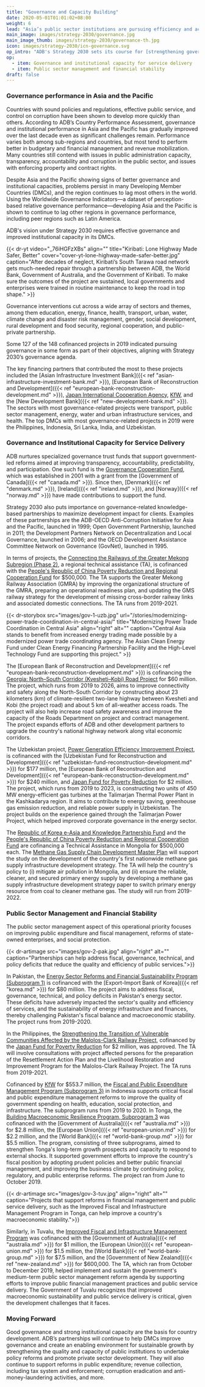 ```yaml
---
title: "Governance and Capacity Building"
date: 2020-05-01T01:01:02+08:00
weight: 6
lead: "Asia’s public sector institutions are pursuing efficiency and accountability on many avenues, from financial management to service orientation and more. With about 127 cofinanced projects pursuing good governance in some form, ADB’s financing partnerships continue to help strengthen the capacity of public institutions to undertake policy reforms and promote private sector development."
main_image: images/strategy-2030/governance.jpg
main_image_thumb: images/strategy-2030/governance-th.jpg
icon: images/strategy-2030/icn-governance.svg
op_intro: "ADB's Strategy 2030 sets its course for [strengthening governance and institutional capacity](https://www.adb.org/documents/strategy-2030-op6-governance) by pursuing the following:"
op: 
  - item: Governance and institutional capacity for service delivery
  - item: Public sector management and financial stability
draft: false
---
```

### Governance performance in Asia and the Pacific

Countries with sound policies and regulations, effective public service, and control on corruption have been shown to develop more quickly than others. According to ADB’s Country Performance Assessment, governance and institutional performance in Asia and the Pacific has gradually improved over the last decade even as significant challenges remain. Performance varies both among sub-regions and countries, but most tend to perform better in budgetary and financial management and revenue mobilization. Many countries still contend with issues in public administration capacity, transparency, accountability and corruption in the public sector, and issues with enforcing property and contract rights.  

Despite Asia and the Pacific showing signs of better governance and institutional capacities, problems persist in many Developing Member Countries (DMCs), and the region continues to lag most others in the world. Using the Worldwide Governance Indicators—a dataset of perception-based relative governance performance—developing Asia and the Pacific is shown to continue to lag other regions in governance performance, including peer regions such as Latin America.

ADB's vision under Strategy 2030 requires effective governance and improved institutional capacity in its DMCs.

{{< dr-yt video="_76iHGFzXBs" align="" title="Kiribati: Lone Highway Made Safer, Better" cover="cover-yt-lone-highway-made-safer-better.jpg" caption="After decades of neglect, Kiribati’s South Tarawa road network gets much-needed repair through a partnership between ADB, the World Bank, Government of Australia, and the Government of Kiribati. To make sure the outcomes of the project are sustained, local governments and enterprises were trained in routine maintenance to keep the road in top shape." >}}

Governance interventions cut across a wide array of sectors and themes, among them education, energy, finance, health, transport, urban, water, climate change and disaster risk management, gender, social development, rural development and food security, regional cooperation, and public-private partnership.

Some 127 of the 148 cofinanced projects in 2019 indicated pursuing governance in some form as part of their objectives, aligning with Strategy 2030’s governance agenda.

The key financing partners that contributed the most to these projects included the [Asian Infrastructure Investment Bank]({{< ref "asian-infrastructure-investment-bank.md" >}}), [European Bank of Reconstruction and Development]({{< ref "european-bank-reconstruction-development.md" >}}), [Japan International Cooperation Agency](./modalities/partnership-framework-arrangements/#jica), [KfW](./modalities/partnership-framework-arrangements/#kfw), and the [New Development Bank]({{< ref "new-development-bank.md" >}}). The sectors with most governance-related projects were transport, public sector management, energy, water and urban infrastructure services, and health. The top DMCs with most governance-related projects in 2019 were the Philippines, Indonesia, Sri Lanka, India, and Uzbekistan.

### Governance and Institutional Capacity for Service Delivery

ADB nurtures specialized governance trust funds that support government-led reforms aimed at improving transparency, accountability, predictability, and participation. One such fund is the [Governance Cooperation Fund](./modalities/trust-funds/multi-partner-trust-funds/#gcf), which was established in 2001 with a grant from the [Government of Canada]({{< ref "canada.md" >}}). Since then, [Denmark]({{< ref "denmark.md" >}}), [Ireland]({{< ref "ireland.md" >}}), and [Norway]({{< ref "norway.md" >}}) have made contributions to support the fund.

Strategy 2030 also puts importance on governance-related knowledge-based partnerships to maximize development impact for clients. Examples of these partnerships are the ADB-OECD Anti-Corruption Initiative for Asia and the Pacific, launched in 1999; Open Government Partnership, launched in 2011; the Development Partners Network on Decentralization and Local Governance, launched in 2006; and the  OECD Development Assistance Committee Network on Governance (GovNet), launched in 1995.

In terms of projects, the [Connecting the Railways of the Greater Mekong Subregion (Phase 2)](https://www.adb.org/projects/42518-025/main#project-pds), a regional technical assistance (TA), is cofinanced with the [People's Republic of China Poverty Reduction and Regional Cooperation Fund](./modalities/trust-funds/single-partner-trust-funds/#prcprrcf) for $500,000. The TA supports the Greater Mekong Railway Association (GMRA) by improving the organizational structure of the GMRA, preparing an operational readiness plan, and updating the GMS railway strategy for the development of missing cross-border railway links and associated domestic connections. The TA runs from 2019-2021.

{{< dr-storybox src="images/gov-1-uzb.jpg" url="/stories/modernizing-power-trade-coordination-in-central-asia/" title="Modernizing Power Trade Coordination in Central Asia" align="right" alt="" caption="Central Asia stands to benefit from increased energy trading made possible by a modernized power trade coordinating agency. The Asian Clean Energy Fund under Clean Energy Financing Partnership Facility and the High-Level Technology Fund are supporting this project." >}}

The [European Bank of Reconstruction and Development]({{< ref "european-bank-reconstruction-development.md" >}}) is cofinancing the [Georgia: North–South Corridor (Kvesheti–Kobi) Road Project](https://www.adb.org/projects/51257-001/main#project-pds) for $60 million. The project, which runs from 2019 to 2026, aims to improve connectivity and safety along the North-South Corridor by constructing about 23 kilometers (km) of climate-resilient two-lane highway between Kvesheti and Kobi (the project road) and about 5 km of all-weather access roads. The project will also help increase road safety awareness and improve the capacity of the Roads Department on project and contract management. The project expands efforts of ADB and other development partners to upgrade the country's national highway network along vital economic corridors.

The Uzbekistan project, [Power Generation Efficiency Improvement Project](https://www.adb.org/projects/49253-003/main#project-pds), is cofinanced with the [Uzbekistan Fund for Reconstruction and Development]({{< ref "uzbekistan-fund-reconstruction-development.md" >}}) for $177 million, the [European Bank of Reconstruction and Development]({{< ref "european-bank-reconstruction-development.md" >}}) for $240 million, and [Japan Fund for Poverty Reduction](./modalities/trust-funds/single-partner-trust-funds/#jfpr) for $2 million. The project, which runs from 2019 to 2023, is constructing two units of 450 MW energy-efficient gas turbines at the Talimarjan Thermal Power Plant in the Kashkadarya region. It aims to contribute to energy saving, greenhouse gas emission reduction, and reliable power supply in Uzbekistan. The project builds on the experience gained through the Talimarjan Power Project, which helped improved corporate governance in the energy sector.

The [Republic of Korea e-Asia and Knowledge Partnership Fund](./modalities/trust-funds/single-partner-trust-funds/#rkakpf) and the [People's Republic of China Poverty Reduction and Regional Cooperation Fund](./modalities/trust-funds/single-partner-trust-funds/#prcprrcf) are cofinancing a Technical Assistance in Mongolia for $500,000 each. The [Methane Gas Supply Chain Development Master Plan](https://www.adb.org/projects/51285-001/main#project-pds) will support the study on the development of the country's first nationwide methane gas supply infrastructure development strategy. The TA will help the country's policy to (i) mitigate air pollution in Mongolia, and (ii) ensure the reliable, cleaner, and secured primary energy supply by developing a methane gas supply infrastructure development strategy paper to switch primary energy resource from coal to cleaner methane gas. The study will run from 2019-2022.

### Public Sector Management and Financial Stability

The public sector management aspect of this operational priority focuses on improving public expenditure and fiscal management, reforms of state-owned enterprises, and social protection.

{{< dr-artimage src="images/gov-2-pak.jpg" align="right" alt="" caption="Partnerships can help address fiscal, governance, technical, and policy deficits that reduce the quality and efficiency of public services.">}}

In Pakistan, the [Energy Sector Reforms and Financial Sustainability Program (Subprogram 1)](https://www.adb.org/projects/53165-001/main#project-pds) is cofinanced with the [Export-Import Bank of Korea]({{< ref "korea.md" >}}) for $80 million. The project aims to address fiscal, governance, technical, and policy deficits in Pakistan's energy sector. These deficits have adversely impacted the sector's quality and efficiency of services, and the sustainability of energy infrastructure and finances, thereby challenging Pakistan's fiscal balance and macroeconomic stability. The project runs from 2019-2020.

In the Philippines, the [Strengthening the Transition of Vulnerable Communities Affected by the Malolos-Clark Railway Project](https://www.adb.org/projects/52083-007/main#project-pds), cofinanced by the [Japan Fund for Poverty Reduction](./modalities/trust-funds/single-partner-trust-funds/#jfpr) for $2 million, was approved. The TA will involve consultations with project affected persons for the preparation of the Resettlement Action Plan and the Livelihood Restoration and Improvement Program for the Malolos-Clark Railway Project. The TA runs from 2019-2021.

Cofinanced by [KfW](./modalities/partnership-framework-arrangements/#kfw) for $553.7 million, the [Fiscal and Public Expenditure Management Program (Subprogram 3)](https://www.adb.org/projects/50168-003/main#project-pds) in Indonesia supports critical fiscal and public expenditure management reforms to improve the quality of government spending on health, education, social protection, and infrastructure. The subprogram runs from 2019 to 2020. In Tonga, the [Building Macroeconomic Resilience Program, Subprogram 3](https://www.adb.org/projects/48361-003/main#project-pds)  was cofinanced with the [Government of Australia]({{< ref "australia.md" >}}) for $2.8 million, the [European Union]({{< ref "european-union.md" >}}) for $2.2 million, and the [World Bank]({{< ref "world-bank-group.md" >}}) for $5.5 million. The program, consisting of three subprograms, aimed to strengthen Tonga's long-term growth prospects and capacity to respond to external shocks. It supported government efforts to improve the country's fiscal position by adopting prudent policies and better public financial management, and improving the business climate by continuing policy, regulatory, and public enterprise reforms. The project ran from June to October 2019.

{{< dr-artimage src="images/gov-3-tuv.jpg" align="right" alt="" caption="Projects that support reforms in financial management and public service delivery, such as the Improved Fiscal and Infrastructure Management Program in Tonga, can help improve a country's macroeconomic stability.">}}

Similarly, in Tuvalu, the [Improved Fiscal and Infrastructure Management Program](https://www.adb.org/projects/50377-001/main#project-pds) was cofinanced with the [Government of Australia]({{< ref "australia.md" >}}) for $1 million, the [European Union]({{< ref "european-union.md" >}}) for $1.5 million, the [World Bank]({{< ref "world-bank-group.md" >}}) for $7.5 million, and the [Government of New Zealand]({{< ref "new-zealand.md" >}}) for $600,000. The TA, which ran from October to December 2019, helped implement and sustain the government's medium-term public sector management reform agenda by supporting efforts to improve public financial management practices and public service delivery. The Government of Tuvalu recognizes that improved macroeconomic sustainability and public service delivery is critical, given the development challenges that it faces.

### Moving Forward

Good governance and strong institutional capacity are the basis for country development. ADB’s partnerships will continue to help DMCs improve governance and create an enabling environment for sustainable growth by strengthening the quality and capacity of public institutions to undertake policy reforms and promote private sector development. They will also continue to support reforms in public expenditure; revenue collection, including tax system and enforcement; corruption eradication and anti-money-laundering activities, and more.
